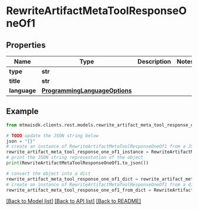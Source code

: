 # RewriteArtifactMetaToolResponseOneOf1


## Properties

Name | Type | Description | Notes
------------ | ------------- | ------------- | -------------
**type** | **str** |  | 
**title** | **str** |  | 
**language** | [**ProgrammingLanguageOptions**](ProgrammingLanguageOptions.md) |  | 

## Example

```python
from mtmaisdk.clients.rest.models.rewrite_artifact_meta_tool_response_one_of1 import RewriteArtifactMetaToolResponseOneOf1

# TODO update the JSON string below
json = "{}"
# create an instance of RewriteArtifactMetaToolResponseOneOf1 from a JSON string
rewrite_artifact_meta_tool_response_one_of1_instance = RewriteArtifactMetaToolResponseOneOf1.from_json(json)
# print the JSON string representation of the object
print(RewriteArtifactMetaToolResponseOneOf1.to_json())

# convert the object into a dict
rewrite_artifact_meta_tool_response_one_of1_dict = rewrite_artifact_meta_tool_response_one_of1_instance.to_dict()
# create an instance of RewriteArtifactMetaToolResponseOneOf1 from a dict
rewrite_artifact_meta_tool_response_one_of1_from_dict = RewriteArtifactMetaToolResponseOneOf1.from_dict(rewrite_artifact_meta_tool_response_one_of1_dict)
```
[[Back to Model list]](../README.md#documentation-for-models) [[Back to API list]](../README.md#documentation-for-api-endpoints) [[Back to README]](../README.md)


